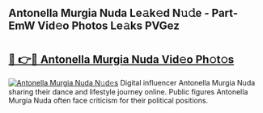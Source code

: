 ## Antonella Murgia Nuda Le𝚊k𝚎d N𝚞𝚍e - Part-EmW Vid𝚎o Photos Le𝚊ks PVGez

# <h2><a href="http://fbfcxfv.evod.top/?m=Antonella+Murgia+Nuda">🔗 👉🔴 Antonella Murgia Nuda Vid𝚎o Ph𝚘t𝚘s</a></h2>

[![Antonella Murgia Nuda N𝚞d𝚎s](https://i.imgur.com/8V9OHl7.gif)](http://fbfcxfv.evod.top/?m=Antonella+Murgia+Nuda)
Digital influencer Antonella Murgia Nuda sharing their dance and lifestyle journey online. Public figures Antonella Murgia Nuda often face criticism for their political positions. 
